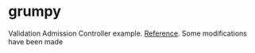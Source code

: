 # grumpy

Validation Admission Controller example.  [Reference](https://docs.giantswarm.io/advanced/custom-admission-controller/).
Some modifications have been made
